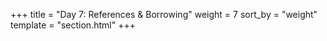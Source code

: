 +++
title = "Day 7: References & Borrowing"
weight = 7
sort_by = "weight"
template = "section.html"
+++